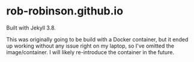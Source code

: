 # rob-robinson.github.io

Built with Jekyll 3.8.

This was originally going to be build with a Docker container, but it ended up working without any issue right on my laptop, so I've omitted the image/container. I will likely re-introduce the container in the future.

